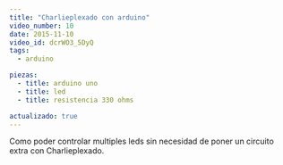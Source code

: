 ```yaml
---
title: "Charlieplexado con arduino"
video_number: 10
date: 2015-11-10
video_id: dcrWO3_5DyQ
tags:
  - arduino

piezas:
  - title: arduino uno
  - title: led
  - title: resistencia 330 ohms

actualizado: true
---
```


Como poder controlar multiples leds sin necesidad de poner un circuito extra con Charlieplexado.

